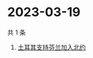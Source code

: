 # 2023-03-19

共 1 条

<!-- BEGIN -->
<!-- 最后更新时间 Sun Mar 19 2023 05:02:13 GMT+0800 (China Standard Time) -->

1. [土耳其支持芬兰加入北约](https://www.zhihu.com/search?q=土耳其支持芬兰加入北约)

<!-- END -->
